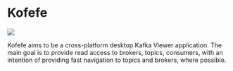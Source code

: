 # Kofefe

![](https://github.com/gmoshe27/kofefe/workflows/dotnet-core.yml/badge.svg)

Kofefe aims to be a cross-platform desktop Kafka Viewer application. The main goal is to provide read access to brokers, topics, consumers, with an
intention of providing fast navigation to topics and brokers, where possible.